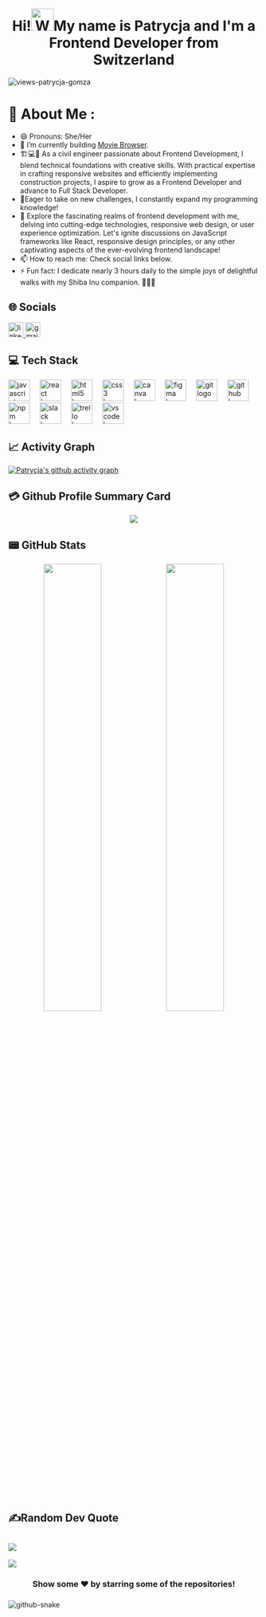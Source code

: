 <h1 align="center"> Hi!<img src="https://raw.githubusercontent.com/nixin72/nixin72/master/wave.gif" 
         alt="Waving hand animated gif"
         height="45"
         width="45" />My name is Patrycja and I'm a Frontend Developer from Switzerland</h1>

<p align="left"> <img src="https://komarev.com/ghpvc/?username=patrycja-gomza&label=Views&color=blue&style=plastic&style=for-the-badge" alt="views-patrycja-gomza" /> </p>

# 💫 About Me :
- 😄 Pronouns: She/Her
- 🔭 I’m currently building [Movie Browser](https://bedicooper.github.io/movies-browser/).
- 🏗️💻🎨 As a civil engineer passionate about Frontend Development, I blend technical foundations with creative skills. With practical expertise in crafting responsive websites and efficiently implementing construction projects, I aspire to grow as a Frontend Developer and advance to Full Stack Developer.
- 🌱Eager to take on new challenges, I constantly expand my programming knowledge!
- 🚀 Explore the fascinating realms of frontend development with me, delving into cutting-edge technologies, responsive web design, or user experience optimization. Let's ignite discussions on JavaScript frameworks like React, responsive design principles, or any other captivating aspects of the ever-evolving frontend landscape!
- 📫 How to reach me: Check social links below.
- ⚡ Fun fact: I dedicate nearly 3 hours daily to the simple joys of delightful walks with my Shiba Inu companion. 🚶‍♂️🐾

## 🌐 Socials
<div align="left">
  <a href="https://www.linkedin.com/in/patrycja-gomza/" target="_blank">
    <img src="https://img.shields.io/static/v1?message=LinkedIn&logo=linkedin&label=&color=0077B5&logoColor=white&labelColor=&style=for-the-badge" height="30" alt="linkedin logo"  />
  </a>
  <a href="mailto:patrycja.gomza@gmail.com" target="_blank">
    <img src="https://img.shields.io/static/v1?message=Gmail&logo=gmail&label=&color=D14836&logoColor=white&labelColor=&style=for-the-badge" height="30" alt="gmail logo"  />
  </a>
</div>

## 💻 Tech Stack
<div align="left">
  <img src="https://skillicons.dev/icons?i=js" height="43" alt="javascript logo"  />
  <img width="12" />
  <img src="https://cdn.jsdelivr.net/gh/devicons/devicon/icons/react/react-original.svg" height="43" alt="react logo"  />
  <img width="12" />
  <img src="https://cdn.jsdelivr.net/gh/devicons/devicon/icons/html5/html5-original.svg" height="43" alt="html5 logo"  />
  <img width="12" />
  <img src="https://cdn.jsdelivr.net/gh/devicons/devicon/icons/css3/css3-original.svg" height="43" alt="css3 logo"  />
  <img width="12" />
  <img src="https://cdn.jsdelivr.net/gh/devicons/devicon/icons/canva/canva-original.svg" height="43" alt="canva logo"  />
  <img width="12" />
  <img src="https://cdn.jsdelivr.net/gh/devicons/devicon/icons/figma/figma-original.svg" height="43" alt="figma logo"  />
  <img width="12" />
  <img src="https://cdn.jsdelivr.net/gh/devicons/devicon/icons/git/git-original.svg" height="43" alt="git logo"  />
  <img width="12" />
  <img src="https://cdn.jsdelivr.net/gh/devicons/devicon/icons/github/github-original.svg" height="43" alt="github logo"  />
  <img width="12" />
  <img src="https://cdn.jsdelivr.net/gh/devicons/devicon/icons/npm/npm-original-wordmark.svg" height="43" alt="npm logo"  />
  <img width="12" />
  <img src="https://cdn.jsdelivr.net/gh/devicons/devicon/icons/slack/slack-original.svg" height="43" alt="slack logo"  />
  <img width="12" />
  <img src="https://cdn.jsdelivr.net/gh/devicons/devicon/icons/trello/trello-plain.svg" height="43" alt="trello logo"  />
  <img width="12" />
  <img src="https://cdn.jsdelivr.net/gh/devicons/devicon/icons/vscode/vscode-original.svg" height="43" alt="vscode logo"  />
</div>

## 📈 Activity Graph
[![Patrycja's github activity graph](https://github-readme-activity-graph.vercel.app/graph?username=patrycja-gomza&theme=react)](https://github.com/patrycja-gomza/github-readme-activity-graph)


## 💳 Github Profile Summary Card
<p align="center">
  <img src="https://github-profile-summary-cards.vercel.app/api/cards/profile-details?username=patrycja-gomza&theme=react"/>
</p>
 
## 📟 GitHub Stats
<p align="center">
	<img width="48%" src="https://github-readme-stats.vercel.app/api?username=patrycja-gomza&show_icons=true&theme=react" />
	<img width="48%" src="https://github-readme-streak-stats.herokuapp.com/?user=patrycja-gomza&theme=react" />
</p>

## ✍️Random Dev Quote
![](https://quotes-github-readme.vercel.app/api?type=horizontal&theme=vue)
---
[![](https://visitcount.itsvg.in/api?id=patrycja-gomza&icon=0&color=1)](https://visitcount.itsvg.in)

<div align="center">
	
### Show some ❤️ by starring some of the repositories!
</div>


 ###
<picture>
  <source media="(prefers-color-scheme: dark)" srcset="https://raw.githubusercontent.com/patrycja-gomza/patrycja-gomza/output/github-contribution-grid-snake-dark.svg![image](https://github.com/patrycja-gomza/patrycja-gomza/assets/133165073/f8005ac5-d546-4409-a703-f37c9f49e946)" />
  <source media="(prefers-color-scheme: light)" srcset="https://raw.githubusercontent.com/patrycja-gomza/patrycja-gomza/output/github-contribution-grid-snake.svg![image](https://github.com/patrycja-gomza/patrycja-gomza/assets/133165073/df3031f3-8838-4953-acb7-1421b0762beb)" alt="Snake animation)" />
  <img alt="github-snake" src="https://raw.githubusercontent.com/patrycja-gomza/patrycja-gomza/output/github-contribution-grid-snake.svg![image](https://github.com/patrycja-gomza/patrycja-gomza/assets/133165073/dc0f9e9b-eb96-4199-ad8a-c62fd4d46a91)" />
</picture>

###
